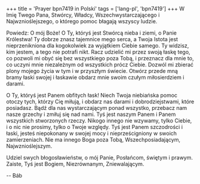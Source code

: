 +++
title = 'Prayer bpn7419 in Polski'
tags = ['lang-pl', 'bpn7419']
+++
W Imię Twego Pana, Stwórcy, Władcy, Wszechwystarczającego i Najwznioślejszego, o którego pomoc błagają wszyscy ludzie.
    
Powiedz: O mój Boże! O Ty, któryś jest Stwórcą nieba i ziemi, o Panie Królestwa! Ty dobrze znasz tajemnice mego serca, a Twoja Istota jest nieprzenikniona dla kogokolwiek za wyjątkiem Ciebie samego. Ty widzisz, kim jestem, a tego nie potrafi nikt. Racz udzielić mi przez swoją łaskę tego, co pozwoli mi obyć się bez wszystkiego poza Tobą, i przeznacz dla mnie to, co uczyni mnie niezależnym od wszystkich prócz Ciebie. Dozwól mi zbierać plony mojego życia w tym i w przyszłym świecie. Otwórz przede mną bramy łaski swojej i łaskawie obdarz mnie swoim czułym miłosierdziem i darami.
    
O Ty, któryś jest Panem obfitych łask! Niech Twoja niebiańska pomoc otoczy tych, którzy Cię miłują, i obdarz nas darami i dobrodziejstwami, które posiadasz. Bądź dla nas wystarczającym ponad wszystko, przebacz nam nasze grzechy i zmiłuj się nad nami. Tyś jest naszym Panem i Panem wszystkich stworzonych rzeczy. Nikogo innego nie wzywamy, tylko Ciebie, i o nic nie prosimy, tylko o Twoje względy. Tyś jest Panem szczodrości i łaski, jesteś niepokonany w swojej mocy i nieprześcigniony w swoich zamierzeniach. Nie ma innego Boga poza Tobą, Wszechposiadającym, Najwznioślejszym.
    
Udziel swych błogosławieństw, o mój Panie, Posłańcom, świętym i prawym. Zaiste, Tyś jest Bogiem, Niezrównanym, Zniewalającym.

-- Báb
